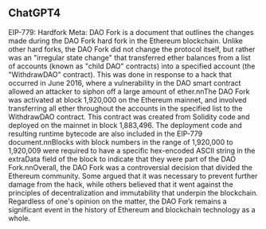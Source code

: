 ## ChatGPT4

EIP-779: Hardfork Meta: DAO Fork is a document that outlines the changes made during the DAO Fork hard fork in the Ethereum blockchain. Unlike other hard forks, the DAO Fork did not change the protocol itself, but rather was an "irregular state change" that transferred ether balances from a list of accounts (known as "child DAO" contracts) into a specified account (the "WithdrawDAO" contract). This was done in response to a hack that occurred in June 2016, where a vulnerability in the DAO smart contract allowed an attacker to siphon off a large amount of ether.nnThe DAO Fork was activated at block 1,920,000 on the Ethereum mainnet, and involved transferring all ether throughout the accounts in the specified list to the WithdrawDAO contract. This contract was created from Solidity code and deployed on the mainnet in block 1,883,496. The deployment code and resulting runtime bytecode are also included in the EIP-779 document.nnBlocks with block numbers in the range of 1,920,000 to 1,920,009 were required to have a specific hex-encoded ASCII string in the extraData field of the block to indicate that they were part of the DAO Fork.nnOverall, the DAO Fork was a controversial decision that divided the Ethereum community. Some argued that it was necessary to prevent further damage from the hack, while others believed that it went against the principles of decentralization and immutability that underpin the blockchain. Regardless of one's opinion on the matter, the DAO Fork remains a significant event in the history of Ethereum and blockchain technology as a whole.

